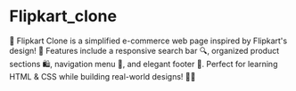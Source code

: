 # Flipkart_clone
🛒 Flipkart Clone is a simplified e-commerce web page inspired by Flipkart's design! 🎨 Features include a responsive search bar 🔍, organized product sections 🛍️, navigation menu 📂, and elegant footer 🖤. Perfect for learning HTML &amp; CSS while building real-world designs! 🚀✨
